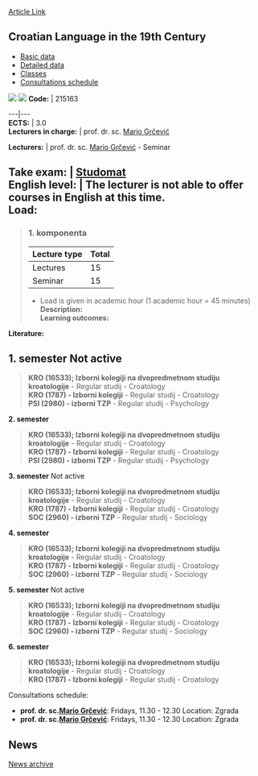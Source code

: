 [Article Link](https://www.fhs.hr/en/course/clit1c_b)

## Croatian Language in the 19th Century
  * [Basic data](https://www.fhs.hr/en/course/clit1c_b#v1id-523754_484411_1_0 "Basic data")
  * [Detailed data](https://www.fhs.hr/en/course/clit1c_b#v1id-523754_484411_1_1 "Detailed data")
  * [Classes](https://www.fhs.hr/en/course/clit1c_b#v1id-523754_484411_1_2 "Classes")
  * [Consultations schedule](https://www.fhs.hr/en/course/clit1c_b#v1id-523754_484411_1_3 "Consultations schedule")


[![](https://www.fhs.hr/img/flags/gif/hr.gif)](https://www.fhs.hr/predmet/hjuxs) [![](https://www.fhs.hr/img/flags/gif/gb.gif)](https://www.fhs.hr/en/course/clit1c_b)
**Code:** |  215163  
  
---|---  
**ECTS:** |  3.0   
**Lecturers in charge:** |  prof. dr. sc. [Mario Grčević](https://www.fhs.hr/staff/mario.grcevic)   
  
**Lecturers:** |  prof. dr. sc. [Mario Grčević](https://www.fhs.hr/djelatnik/mario.grcevic) - Seminar  
  
**Take exam:** |  [Studomat](http://www.isvu.hr/studomat)  
**English level:** |  The lecturer is not able to offer courses in English at this time.   
**Load:**  
---  
> ### 1. komponenta
> | Lecture type | Total  
> ---|---  
> Lectures | 15  
> Seminar | 15  
> * Load is given in academic hour (1 academic hour = 45 minutes)   
**Description:**  
> **Learning outcomes:**  

  
**Literature:**  

  
**1. semester** Not active  
---  
> **KRO (16533); Izborni kolegiji na dvopredmetnom studiju kroatologije** - Regular studij - Croatology  
>  **KRO (1787) - Izborni kolegiji** - Regular studij - Croatology  
>  **PSI (2980) - izborni TZP** - Regular studij - Psychology  
>   
  
**2. semester**  
> **KRO (16533); Izborni kolegiji na dvopredmetnom studiju kroatologije** - Regular studij - Croatology  
>  **KRO (1787) - Izborni kolegiji** - Regular studij - Croatology  
>  **PSI (2980) - izborni TZP** - Regular studij - Psychology  
>   
  
**3. semester** Not active  
> **KRO (16533); Izborni kolegiji na dvopredmetnom studiju kroatologije** - Regular studij - Croatology  
>  **KRO (1787) - Izborni kolegiji** - Regular studij - Croatology  
>  **SOC (2960) - izborni TZP** - Regular studij - Sociology  
>   
  
**4. semester**  
> **KRO (16533); Izborni kolegiji na dvopredmetnom studiju kroatologije** - Regular studij - Croatology  
>  **KRO (1787) - Izborni kolegiji** - Regular studij - Croatology  
>  **SOC (2960) - izborni TZP** - Regular studij - Sociology  
>   
  
**5. semester** Not active  
> **KRO (16533); Izborni kolegiji na dvopredmetnom studiju kroatologije** - Regular studij - Croatology  
>  **KRO (1787) - Izborni kolegiji** - Regular studij - Croatology  
>  **SOC (2960) - izborni TZP** - Regular studij - Sociology  
>   
  
**6. semester**  
> **KRO (16533); Izborni kolegiji na dvopredmetnom studiju kroatologije** - Regular studij - Croatology  
>  **KRO (1787) - Izborni kolegiji** - Regular studij - Croatology  
>   
Consultations schedule: 
  * **prof. dr. sc.[Mario Grčević](https://www.fhs.hr/staff/mario.grcevic)**: 
Fridays, 11.30 - 12.30
Location: Zgrada 
  * **prof. dr. sc.[Mario Grčević](https://www.fhs.hr/djelatnik/mario.grcevic)**: 
Fridays, 11.30 - 12.30
Location: Zgrada 


## News
[News archive](https://www.fhs.hr/en/course/clit1c_b?@=21cdg#news_120565 "News archive")

